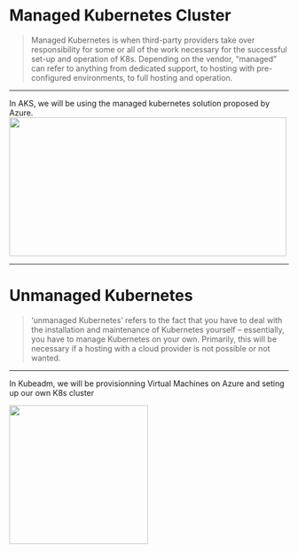 # Managed Kubernetes Cluster

> Managed Kubernetes is when third-party providers take over responsibility for some or all of the work necessary for the successful set-up and operation of K8s. Depending on the vendor, “managed” can refer to anything from dedicated support, to hosting with pre-configured environments, to full hosting and operation.

--------
In AKS, we will be using the managed kubernetes solution proposed by Azure.
<img src="https://rafay.co/wp-content/uploads/2019/11/k8saks1-1.jpg" width="500" height="250" />

--------

# Unmanaged Kubernetes

> ‘unmanaged Kubernetes’ refers to the fact that you have to deal with the installation and maintenance of Kubernetes yourself – essentially, you have to manage Kubernetes on your own. Primarily, this will be necessary if a hosting with a cloud provider is not possible or not wanted.

--------
In Kubeadm, we will be provisionning Virtual Machines on Azure and seting up our own K8s cluster

<img src="https://d33wubrfki0l68.cloudfront.net/e4a8ddb49f07de8b2c2dbbfc7c9bedcfe0816701/600b1/images/kubeadm-stacked-color.png" width="250" height="250" />
